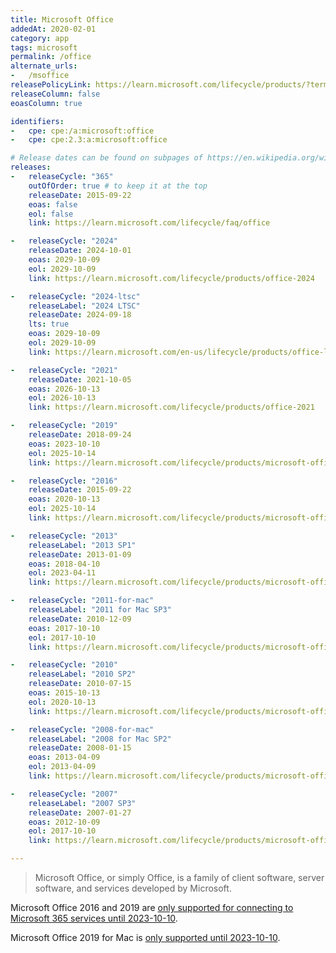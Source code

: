 ```yaml
---
title: Microsoft Office
addedAt: 2020-02-01
category: app
tags: microsoft
permalink: /office
alternate_urls:
-   /msoffice
releasePolicyLink: https://learn.microsoft.com/lifecycle/products/?terms=Office
releaseColumn: false
eoasColumn: true

identifiers:
-   cpe: cpe:/a:microsoft:office
-   cpe: cpe:2.3:a:microsoft:office

# Release dates can be found on subpages of https://en.wikipedia.org/wiki/Microsoft_Office.
releases:
-   releaseCycle: "365"
    outOfOrder: true # to keep it at the top
    releaseDate: 2015-09-22
    eoas: false
    eol: false
    link: https://learn.microsoft.com/lifecycle/faq/office

-   releaseCycle: "2024"
    releaseDate: 2024-10-01
    eoas: 2029-10-09
    eol: 2029-10-09
    link: https://learn.microsoft.com/lifecycle/products/office-2024

-   releaseCycle: "2024-ltsc"
    releaseLabel: "2024 LTSC"
    releaseDate: 2024-09-18
    lts: true
    eoas: 2029-10-09
    eol: 2029-10-09
    link: https://learn.microsoft.com/en-us/lifecycle/products/office-ltsc-2024

-   releaseCycle: "2021"
    releaseDate: 2021-10-05
    eoas: 2026-10-13
    eol: 2026-10-13
    link: https://learn.microsoft.com/lifecycle/products/office-2021

-   releaseCycle: "2019"
    releaseDate: 2018-09-24
    eoas: 2023-10-10
    eol: 2025-10-14
    link: https://learn.microsoft.com/lifecycle/products/microsoft-office-2019

-   releaseCycle: "2016"
    releaseDate: 2015-09-22
    eoas: 2020-10-13
    eol: 2025-10-14
    link: https://learn.microsoft.com/lifecycle/products/microsoft-office-2016

-   releaseCycle: "2013"
    releaseLabel: "2013 SP1"
    releaseDate: 2013-01-09
    eoas: 2018-04-10
    eol: 2023-04-11
    link: https://learn.microsoft.com/lifecycle/products/microsoft-office-2013

-   releaseCycle: "2011-for-mac"
    releaseLabel: "2011 for Mac SP3"
    releaseDate: 2010-12-09
    eoas: 2017-10-10
    eol: 2017-10-10
    link: https://learn.microsoft.com/lifecycle/products/microsoft-office-for-mac-2011

-   releaseCycle: "2010"
    releaseLabel: "2010 SP2"
    releaseDate: 2010-07-15
    eoas: 2015-10-13
    eol: 2020-10-13
    link: https://learn.microsoft.com/lifecycle/products/microsoft-office-2010

-   releaseCycle: "2008-for-mac"
    releaseLabel: "2008 for Mac SP2"
    releaseDate: 2008-01-15
    eoas: 2013-04-09
    eol: 2013-04-09
    link: https://learn.microsoft.com/lifecycle/products/microsoft-office-2008-for-mac

-   releaseCycle: "2007"
    releaseLabel: "2007 SP3"
    releaseDate: 2007-01-27
    eoas: 2012-10-09
    eol: 2017-10-10
    link: https://learn.microsoft.com/lifecycle/products/microsoft-office-2007

---
```


> Microsoft Office, or simply Office, is a family of client software, server software, and services
> developed by Microsoft.

Microsoft Office 2016 and 2019 are [only supported for connecting to Microsoft 365 services until 2023-10-10](https://learn.microsoft.com/deployoffice/endofsupport/microsoft-365-services-connectivity).

Microsoft Office 2019 for Mac is [only supported until 2023-10-10](https://learn.microsoft.com/lifecycle/products/microsoft-office-2019-for-mac).
